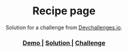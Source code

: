<!-- Please update value in the {}  -->

<h1 align="center">Recipe page</h1>

<div align="center">
   Solution for a challenge from  <a href="http://devchallenges.io" target="_blank">Devchallenges.io</a>.
</div>

<div align="center">
  <h3>
    <a href="{https://deepikasr4.github.io/recipe-page/}">
      Demo
    </a>
    <span> | </span>
    <a href="{https://github.com/DeepikaSR4/recipe-page}">
      Solution
    </a>
    <span> | </span>
    <a href="{https://devchallenges.io/challenges/OEKdUZ6xs0h99C38XVht}">
      Challenge
    </a>
  </h3>
</div>

